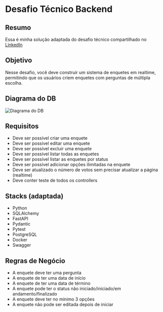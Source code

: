 # Desafio Técnico Backend

## Resumo 

Essa é minha solução adaptada do desafio técnico compartilhado no [LinkedIn](https://www.linkedin.com/posts/d3vlopes_desafio-t%C3%A9cnico-backend-ugcPost-7386898997443178496-h03d?utm_source=social_share_send&utm_medium=android_app&rcm=ACoAACJ5cskBSGZnF8oggBgEcQjmUZi9B7Pzcr4&utm_campaign=share_via)

## Objetivo

Nesse desafio, você deve construir um sistema de enquetes em realtime, permitindo que os usuários criem enquetes com perguntas de múltipla escolha.


## Diagrama do DB

![Diagrama do DB](er_diagram.png)

## Requisitos

- Deve ser possível criar uma enquete
- Deve ser possível editar uma enquete
- Deve ser possível excluir uma enquete
- Deve ser possível listar todas as enquetes
- Deve ser possível listar as enquetes por status
- Deve ser possível adicionar opções ilimitadas na enquete
- Deve ser atualizado o número de votos sem precisar atualizar a página (realtime)
- Deve conter teste de todos os controllers

## Stacks (adaptada)

- Python
- SQLAlchemy
- FastAPI
- Pydantic
- Pytest
- PostgreSQL
- Docker
- Swagger

## Regras de Negócio

- A enquete deve ter uma pergunta
- A enquete de ter uma data de início
- A enquete de ter uma data de término
- A enquete pode ter o status não iniciado/iniciado/em andamento/finalizado
- A enquete deve ter no mínimo 3 opções
- A enquete não pode ser editada depois de iniciar


